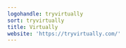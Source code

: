 ```yaml
---
logohandle: tryvirtually
sort: tryvirtually
title: Virtually
website: 'https://tryvirtually.com/'
---
```

